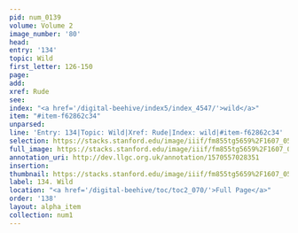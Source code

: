 ```yaml
---
pid: num_0139
volume: Volume 2
image_number: '80'
head: 
entry: '134'
topic: Wild
first_letter: 126-150
page: 
add: 
xref: Rude
see: 
index: "<a href='/digital-beehive/index5/index_4547/'>wild</a>"
item: "#item-f62862c34"
unparsed: 
line: 'Entry: 134|Topic: Wild|Xref: Rude|Index: wild|#item-f62862c34'
selection: https://stacks.stanford.edu/image/iiif/fm855tg5659%2F1607_0547/836,1611,2922,525/full/0/default.jpg
full_image: https://stacks.stanford.edu/image/iiif/fm855tg5659%2F1607_0547/full/full/0/default.jpg
annotation_uri: http://dev.llgc.org.uk/annotation/1570557028351
insertion: 
thumbnail: https://stacks.stanford.edu/image/iiif/fm855tg5659%2F1607_0547/836,1611,600,180/250,/0/default.jpg
label: 134. Wild
location: "<a href='/digital-beehive/toc/toc2_070/'>Full Page</a>"
order: '138'
layout: alpha_item
collection: num1
---
```

